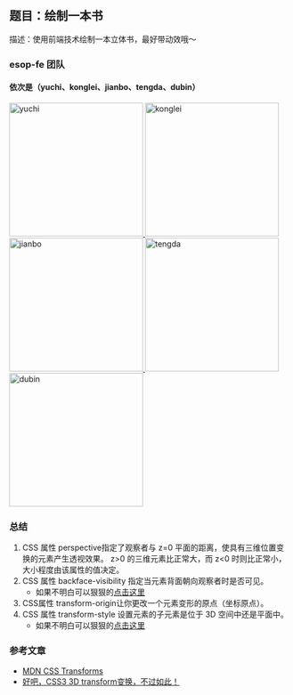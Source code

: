 ## 题目：绘制一本书
描述：使用前端技术绘制一本立体书，最好带动效哦～

### esop-fe 团队
#### 依次是（yuchi、konglei、jianbo、tengda、dubin）
<p>
    <a href="https://esop-fed.github.io/ani-css/programs/book/johninch">
        <img width="240" alt="yuchi" src="https://esop-fed.github.io/ani-css/programs/book/johninch/poster.jpg">
    <a>
    <a href="https://esop-fed.github.io/ani-css/programs/book/Caleb">
        <img width="240" alt="konglei" src="https://esop-fed.github.io/ani-css/programs/book/Caleb/poster.jpg">
    <a>
    <a href="https://esop-fed.github.io/ani-css/programs/book/jianbo">
        <img width="240" alt="jianbo" src="https://esop-fed.github.io/ani-css/programs/book/jianbo/poster.jpg">
    <a>
    <a href="https://esop-fed.github.io/ani-css/programs/book/mtd">
        <img width="240" alt="tengda" src="https://esop-fed.github.io/ani-css/programs/book/mtd/poster.jpg">
    <a>
    <a href="https://esop-fed.github.io/ani-css/programs/book/db">
        <img width="240" alt="dubin" src="https://esop-fed.github.io/ani-css/programs/book/db/poster.jpg">
    <a>
</p>

### 总结
1. CSS 属性 perspective指定了观察者与 z=0 平面的距离，使具有三维位置变换的元素产生透视效果。 z>0 的三维元素比正常大，而 z<0 时则比正常小，大小程度由该属性的值决定。
2. CSS 属性 backface-visibility 指定当元素背面朝向观察者时是否可见。
    - 如果不明白可以狠狠的[点击这里](https://developer.mozilla.org/zh-CN/docs/Web/CSS/backface-visibility)
3. CSS属性 transform-origin让你更改一个元素变形的原点（坐标原点）。
4. CSS 属性 transform-style 设置元素的子元素是位于 3D 空间中还是平面中。
    - 如果不明白可以狠狠的[点击这里](https://developer.mozilla.org/zh-CN/docs/Web/CSS/transform-style)

### 参考文章
- [MDN CSS Transforms](https://developer.mozilla.org/zh-CN/docs/Web/CSS/CSS_Transforms)
- [好吧，CSS3 3D transform变换，不过如此！](https://www.zhangxinxu.com/wordpress/2012/09/css3-3d-transform-perspective-animate-transition/)
